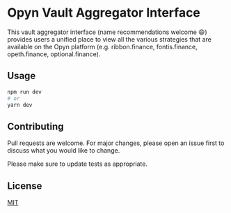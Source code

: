 # Opyn Vault Aggregator Interface

This vault aggregator interface (name recommendations welcome 😄) provides users a unified place to view all the various strategies that are available on the Opyn platform (e.g. ribbon.finance, fontis.finance, opeth.finance, optional.finance).

## Usage

```bash
npm run dev
# or
yarn dev
```

## Contributing

Pull requests are welcome. For major changes, please open an issue first to discuss what you would like to change.

Please make sure to update tests as appropriate.

## License

[MIT](https://choosealicense.com/licenses/mit/)
